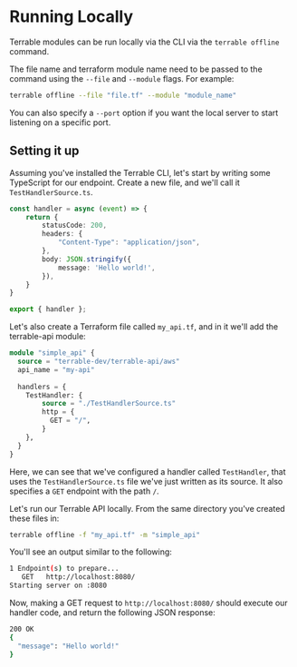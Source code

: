 # Running Locally

Terrable modules can be run locally via the CLI via the `terrable offline` command.

The file name and terraform module name need to be passed to the command using the `--file` and `--module` flags.
For example:

```bash
terrable offline --file "file.tf" --module "module_name"
```

You can also specify a `--port` option if you want the local server to start listening on a specific port.

## Setting it up

Assuming you've installed the Terrable CLI, let's start by writing some TypeScript for our 
endpoint. Create a new file, and we'll call it `TestHandlerSource.ts`.

```TypeScript
const handler = async (event) => {
    return {
        statusCode: 200,
        headers: {
            "Content-Type": "application/json",
        },
        body: JSON.stringify({
            message: 'Hello world!',
        }),
    }
}

export { handler };
```

Let's also create a Terraform file called `my_api.tf`, and in it we'll add the terrable-api module:

```Terraform
module "simple_api" {
  source = "terrable-dev/terrable-api/aws"
  api_name = "my-api"
  
  handlers = {
    TestHandler: {
        source = "./TestHandlerSource.ts"
        http = {
          GET = "/",
        }
    },
  }
}
```

Here, we can see that we've configured a handler called `TestHandler`, that uses the `TestHandlerSource.ts` file
we've just written as its source. It also specifies a `GET` endpoint with the path `/`.

Let's run our Terrable API locally. From the same directory you've created these files in:

```bash
terrable offline -f "my_api.tf" -m "simple_api"
```

You'll see an output similar to the following:

```bash
1 Endpoint(s) to prepare...
   GET   http://localhost:8080/
Starting server on :8080
```

Now, making a GET request to `http://localhost:8080/` should execute our handler code, and return
the following JSON response:

```bash
200 OK
{
  "message": "Hello world!"
}
```